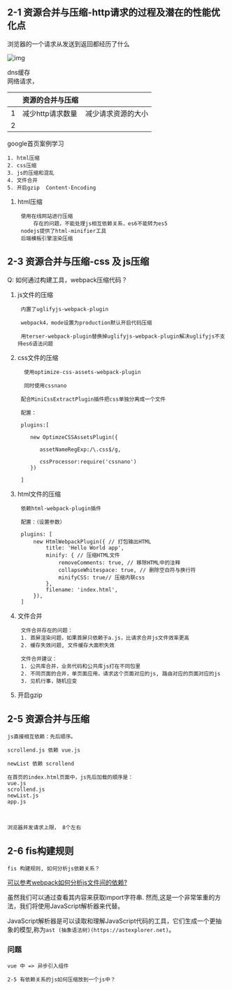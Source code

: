## 2-1 资源合并与压缩-http请求的过程及潜在的性能优化点

浏览器的一个请求从发送到返回都经历了什么

![img](https://img.mukewang.com/5b5581020001ad4318010639.png)


dns缓存  
网络请求， 


|   | 资源的合并与压缩 | |
|  ----  | ----  | ----  |
| 1  | 减少http请求数量 |减少请求资源的大小 |
| 2  |   |
 

google首页案例学习

	1. html压缩
	2. css压缩
	3. js的压缩和混乱
	4. 文件合并
	5. 开启gzip  Content-Encoding






1. html压缩
	
		使用在线网站进行压缩
			存在的问题，不能处理js相互依赖关系，es6不能转为es5
		nodejs提供了html-minifier工具
		后端模板引擎渲染压缩
	
	
## 2-3 资源合并与压缩-css 及 js压缩
 Q: 如何通过构建工具，webpack压缩代码？
		
1. js文件的压缩
		
		内置了uglifyjs-webpack-plugin
		
		webpack4，mode设置为production默认开启代码压缩
		
		用terser-webpack-plugin替换掉uglifyjs-webpack-plugin解决uglifyjs不支持es6语法问题
		
2. css文件的压缩
		
		 使用optimize-css-assets-webpack-plugin
		
		 同时使用cssnano
		
		配合MiniCssExtractPlugin插件把css单独分离成一个文件
			
		配置：
		
		plugins:[
		
		   new OptimzeCSSAssetsPlugin({
		
		      assetNameRegExp:/\.css$/g,
		
		      cssProcessor:require('cssnano')
		   })
		
		]
3. html文件的压缩
		
		依赖html-webpack-plugin插件
		
		配置：（设置参数）
		
		plugins: [
		    new HtmlWebpackPlugin({ // 打包输出HTML
		        title: 'Hello World app',
		        minify: { // 压缩HTML文件
		            removeComments: true, // 移除HTML中的注释
		            collapseWhitespace: true, // 删除空白符与换行符
		            minifyCSS: true// 压缩内联css
		        },
		        filename: 'index.html',
	    	}),
		]
		


4. 文件合并
		
		文件合并存在的问题：
		1. 首屏渲染问题，如果首屏只依赖于a.js，比请求合并js文件效率更高
		2. 缓存失效问题, 文件缓存大面积失效
	
		文件合并建议：
		1. 公共库合并，业务代码和公共库js打在不同包里
		2. 不同页面的合并，单页面应用，请求这个页面对应的js, 路由对应的页面对应的js
		3. 见机行事，随机应变
		
		
	
5. 开启gzip



## 2-5   资源合并与压缩
	
	js直接相互依赖：先后顺序。

	scrollend.js 依赖 vue.js 
	 
	newList 依赖 scrollend 
	
	在首页的index.html页面中，js先后加载的顺序是：
	vue.js
	scrollend.js
	newList.js
	app.js
	
	 
	
	浏览器并发请求上限， 8个左右


## 2-6 fis构建规则 

	
	fis 构建规则, 如何分析js依赖关系？
	
[可以参考webpack如何分析js文件间的依赖?](https://juejin.im/post/5b38d27451882574d87aa5d5)

虽然我们可以通过查看其内容来获取import字符串. 然而,这是一个非常笨重的方法，我们将使用JavaScript解析器来代替。

JavaScript解析器是可以读取和理解JavaScript代码的工具，它们生成一个更抽象的模型,称为`ast (抽象语法树)(https://astexplorer.net)`。



### 问题
	vue 中 => 异步引入组件
	
	2-5 有依赖关系的js如何压缩放到一个js中？
	